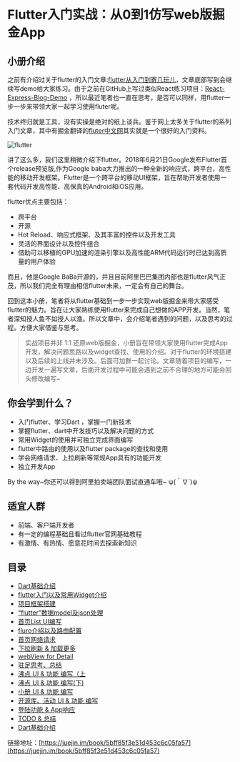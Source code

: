 # Flutter入门实战：从0到1仿写web版掘金App

## 小册介绍

之前有介绍过关于flutter的入门文章:[flutter从入门到寄几玩儿](https://mp.weixin.qq.com/s/Brae9qFZiF_YW2xcy3xppw)，文章底部写到会继续写demo给大家练习。由于之前在GitHub上写过类似React练习项目：[React-Express-Blog-Demo](https://github.com/Nealyang/React-Express-Blog-Demo) ，所以最近笔者也一直在思考，是否可以同样，用flutter一步一步来带领大家一起学习使用fluter呢。

技术终归就是工具，没有实操是绝对的纸上谈兵。鉴于网上太多关于flutter的系列入门文章，其中有掘金翻译的[fluter中文网](https://flutterchina.club/)其实就是一个很好的入门资料。

![flutter](https://user-gold-cdn.xitu.io/2018/11/29/1675e256b1a89fc5?w=388&h=250&f=png&s=4021)

讲了这么多，我们这里稍微介绍下flutter。2018年6月21日Google发布Flutter首个release预览版,作为Google baba大力推出的一种全新的响应式，跨平台，高性能的移动开发框架。Flutter是一个跨平台的移动UI框架，旨在帮助开发者使用一套代码开发高性能、高保真的Android和iOS应用。

flutter优点主要包括：
- 跨平台
- 开源
- Hot Reload、响应式框架、及其丰富的控件以及开发工具
- 灵活的界面设计以及控件组合
- 借助可以移植的GPU加速的渲染引擎以及高性能ARM代码运行时已达到高质量的用户体验

而且，他是Google BaBa开源的，并且目前阿里巴巴集团内部也是flutter风气正茂，所以我们完全有理由相信flutter未来，一定会有自己的舞台。

回到这本小册，笔者将从flutter基础到一步一步实现web版掘金来带大家感受flutter的魅力。旨在让大家熟练使用flutter来完成自己想做的APP开发。当然，笔者深知授人鱼不如授人以渔。所以文章中，会介绍笔者遇到的问题，以及思考的过程。方便大家借鉴与思考。 

> 实战项目并非 1:1 还原web版掘金，小册旨在带领大家使用flutter完成App开发，解决问题思路以及widget查找、使用的介绍。对于flutter的环境搭建以及后续的上线并未涉及。后面可加群一起讨论。文章随着项目的编写，一边开发一遍写文章，后面开发过程中可能会遇到之前不合理的地方可能会回头修改编写~

## 你会学到什么？ 

- 入门flutter、学习Dart ，掌握一门新技术
- 掌握flutter、dart中开发技巧以及解决问题的方式
- 常用Widget的使用并可独立完成界面编写
- flutter中路由的使用以及flutter package的查找和使用
- 学会网络请求、上拉刷新等常规App具有的功能开发
- 独立开发App

By the way~你还可以得到阿里拍卖端团队面试直通车哦~ ψ(｀∇´)ψ


## 适宜人群

- 前端、客户端开发者
- 有一定的编程基础且看过flutter官网基础教程
- 有激情、有热情、愿意花时间去探索新知识

## 目录

- [Dart基础介绍](https://juejin.im/book/5bff85f3e51d453c6c05fa57)
- [flutter入门以及常用Widget介绍](https://juejin.im/book/5bff85f3e51d453c6c05fa57)
- [项目框架搭建](https://juejin.im/book/5bff85f3e51d453c6c05fa57)
- [“flutter”数据model及json处理](https://juejin.im/book/5bff85f3e51d453c6c05fa57)
- [首页List UI编写](https://juejin.im/book/5bff85f3e51d453c6c05fa57)
- [fluro介绍以及路由配置](https://juejin.im/book/5bff85f3e51d453c6c05fa57)
- [首页网络请求](https://juejin.im/book/5bff85f3e51d453c6c05fa57)
- [下拉刷新 & 加载更多](https://juejin.im/book/5bff85f3e51d453c6c05fa57)
- [webView for Detail](https://juejin.im/book/5bff85f3e51d453c6c05fa57)
- [驻足思考、总结](https://juejin.im/book/5bff85f3e51d453c6c05fa57)
- [沸点 UI & 功能 编写（上](https://juejin.im/book/5bff85f3e51d453c6c05fa57)
- [沸点 UI & 功能 编写(下)](https://juejin.im/book/5bff85f3e51d453c6c05fa57)
- [小册 UI & 功能 编写](https://juejin.im/book/5bff85f3e51d453c6c05fa57)
- [开源库、活动 UI & 功能 编写](https://juejin.im/book/5bff85f3e51d453c6c05fa57)
- [登陆功能 & App响应](https://juejin.im/book/5bff85f3e51d453c6c05fa57)
- [TODO & 总结](https://juejin.im/book/5bff85f3e51d453c6c05fa57)
- [Dart基础介绍](https://juejin.im/book/5bff85f3e51d453c6c05fa57)

链接地址：[https://juejin.im/book/5bff85f3e51d453c6c05fa57](https://juejin.im/book/5bff85f3e51d453c6c05fa57)
